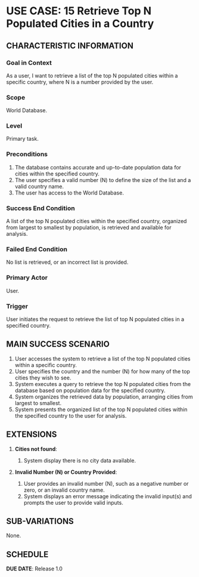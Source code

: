 # USE CASE: 15  Retrieve Top N Populated Cities in a Country


## CHARACTERISTIC INFORMATION

### Goal in Context

As a user, I want to retrieve a list of the top N populated cities within a specific country, where N is a number provided by the user.

### Scope

World Database.

### Level

Primary task.

### Preconditions

1. The database contains accurate and up-to-date population data for cities within the specified country.
2. The user specifies a valid number (N) to define the size of the list and a valid country name.
3. The user has access to the World Database.


### Success End Condition

A list of the top N populated cities within the specified country, organized from largest to smallest by population, is retrieved and available for analysis.

### Failed End Condition

No list is retrieved, or an incorrect list is provided.

### Primary Actor

User.

### Trigger

User initiates the request to retrieve the list of top N populated cities in a specified country.



## MAIN SUCCESS SCENARIO

1. User accesses the system to retrieve a list of the top N populated cities within a specific country.
2. User specifies the country and the number (N) for how many of the top cities they wish to see.
3. System executes a query to retrieve the top N populated cities from the database based on population data for the specified country.
4. System organizes the retrieved data by population, arranging cities from largest to smallest.
5. System presents the organized list of the top N populated cities within the specified country to the user for analysis.

## EXTENSIONS

1. **Cities not found**:
    1. System display there is no city data available.

2. **Invalid Number (N) or Country Provided**:
    1. User provides an invalid number (N), such as a negative number or zero, or an invalid country name.
    2. System displays an error message indicating the invalid input(s) and prompts the user to provide valid inputs.


## SUB-VARIATIONS

None.

## SCHEDULE

**DUE DATE**: Release 1.0